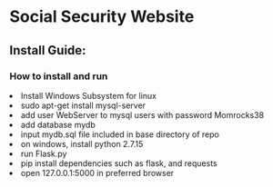 # Social Security Website

<h2>Install Guide:</h2>
<h3><b> How to install and run</b> </h3>
<li> Install Windows Subsystem for linux</li>
<li> sudo apt-get install mysql-server </li>
<li> add user WebServer to mysql users with password Momrocks38</li>
<li> add database mydb </li>
<li> input mydb.sql file included in base directory of repo </li>
<li> on windows, install python 2.7.15</li>
<li> run Flask.py</li>
<li> pip install dependencies such as flask, and requests </li>
<li> open 127.0.0.1:5000 in preferred browser</li>


